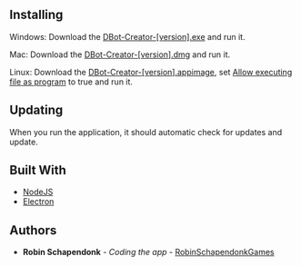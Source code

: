 ## Installing

Windows:
Download the [DBot-Creator-[version].exe](https://github.com/RobinSchapendonkGames/dbot-creator/releases) and run it.

Mac:
Download the [DBot-Creator-[version].dmg](https://github.com/RobinSchapendonkGames/dbot-creator/releases) and run it.

Linux:
Download the [DBot-Creator-[version].appimage](https://github.com/RobinSchapendonkGames/dbot-creator/releases), set [Allow executing file as program](https://imgur.com/a/PO1UhfO) to true and run it.

## Updating

When you run the application, it should automatic check for updates and update.

## Built With

* [NodeJS](https://nodejs.org/)
* [Electron](https://www.electronjs.org/)

## Authors

* **Robin Schapendonk** - *Coding the app* - [RobinSchapendonkGames](https://github.com/RobinSchapendonkGames)
